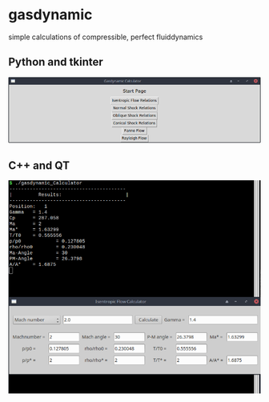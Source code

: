 # gasdynamic

simple calculations of compressible, perfect fluiddynamics

## Python and tkinter
![main menu in tkinter-GUI](https://github.com/MaxiHartmann/gasdynamic/blob/main/tkinter/images/main_menu.png)

## C++ and QT
![better in qt5 with c++](c++/gui/gui_image.png)
